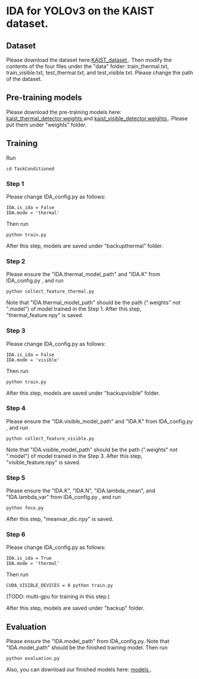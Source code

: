 # IDA for YOLOv3 on the KAIST dataset.

## Dataset

Please download the dataset here:<a href="https://drive.google.com/file/d/14A3K2IPPPC8-BwPh-YjeHARaZqjnR655/view?usp=sharing">KAIST_dataset </a>. Then modify the contents of the four files under the "data" folder: train_thermal.txt, train_visible.txt, test_thermal.txt, and test_visible.txt. Please change the path of the dataset.

## Pre-training models

Please download the pre-training models here: <a href="https://drive.google.com/file/d/1Kyoyira0liRRr_FOY8DDSeATLQAwXtu-/view?usp=sharing">kaist_thermal_detector.weights </a> and <a href="https://drive.google.com/file/d/1xiSKTNEB5ng0T5kgyjUKytlpn3q84uK6/view?usp=sharing">kaist_visible_detector.weights </a>. Please put them under "weights" folder.

## Training

Run

```
cd TaskConditioned
```

### Step 1

Please change IDA_config.py as follows:

```
IDA.is_ida = False
IDA.mode = 'thermal'
```

Then run 

```
python train.py
```

After this step, models are saved under "backupthermal" folder.

### Step 2

Please ensure the "IDA.thermal_model_path" and "IDA.K" from IDA_config.py , and run

```
python collect_feature_thermal.py
```

Note that "IDA.thermal_model_path" should be the path (".weights" not ".model") of model trained in the Step 1. After this step, "thermal_feature.npy" is saved.

### Step 3

Please change IDA_config.py as follows:

```
IDA.is_ida = False
IDA.mode = 'visible'
```

Then run 

```
python train.py
```

After this step, models are saved under "backupvisible" folder.

### Step 4

Please ensure the "IDA.visible_model_path" and "IDA.K" from IDA_config.py , and run

```
python collect_feature_visible.py
```

Note that "IDA.visible_model_path" should be the path (".weights" not ".model") of model trained in the Step 3. After this step, "visible_feature.npy" is saved.

### Step 5

Please ensure the "IDA.K", "IDA.N", "IDA.lambda_mean", and "IDA.lambda_var" from IDA_config.py , and run

```
python feco.py
```

After this step, "meanvar_dic.npy" is saved.

### Step 6

Please change IDA_config.py as follows:

```
IDA.is_ida = True
IDA.mode = 'thermal'
```

Then run

```
CUDA_VISIBLE_DEVICES = 0 python train.py
```
(TODO: multi-gpu for training in this step.)

After this step, models are saved under "backup" folder.

## Evaluation

Please ensure the "IDA.model_path" from IDA_config.py. Note that "IDA.model_path" should be the finished training model. Then run

```
python evaluation.py
```

Also, you can download our finished models here: <a href="https://drive.google.com/drive/folders/14o9pdR3L6eRIVNe8wi-V4SqOn7uQoara?usp=share_link">models </a>.

